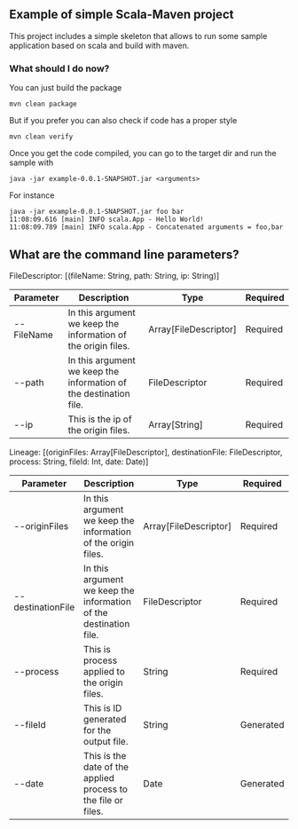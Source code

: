 ## Example of simple Scala-Maven project

This project includes a simple skeleton that allows to run some sample application based on scala and build with maven.

### What should I do now?

You can just build the package

    mvn clean package

But if you prefer you can also check if code has a proper style

    mvn clean verify

Once you get the code compiled, you can go to the target dir and run the sample with 

    java -jar example-0.0.1-SNAPSHOT.jar <arguments>

For instance 

    java -jar example-0.0.1-SNAPSHOT.jar foo bar
    11:08:09.616 [main] INFO scala.App - Hello World!
    11:08:09.789 [main] INFO scala.App - Concatenated arguments = foo,bar
    
## What are the command line parameters?

FileDescriptor: [(fileName: String, path: String, ip: String)]

| Parameter | Description | Type | Required | 
| ------------- | ------------- | ------------- | ------------- | 
| --FileName  | In this argument we keep the information of the origin files. | Array[FileDescriptor] | Required |
| --path  | In this argument we keep the information of the destination file. | FileDescriptor | Required |
| --ip  | This is the ip of the origin files. | Array[String] | Required |

Lineage: [(originFiles: Array[FileDescriptor], destinationFile: FileDescriptor, 
process: String, fileId: Int, date: Date)]

| Parameter | Description | Type | Required | 
| -------------- | ------------- | ------------- | ------------- |
| --originFiles  | In this argument we keep the information of the origin files. | Array[FileDescriptor] | Required |
| --destinationFile  | In this argument we keep the information of the destination file. | FileDescriptor | Required |
| --process  | This is process applied to the origin files. | String | Required |
| --fileId  | This is ID generated for the output file. | String | Generated |
| --date  | This is the date of the applied process to the file or files. | Date | Generated |


